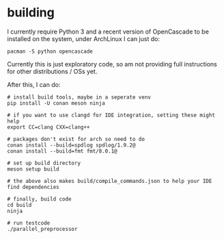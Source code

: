 # building

I currently require Python 3 and a recent version of OpenCascade to be
installed on the system, under ArchLinux I can just do:

```shell
pacman -S python opencascade
```

Currently this is just exploratory code, so am not providing full
instructions for other distributions / OSs yet.

After this, I can do:

```shell
# install build tools, maybe in a seperate venv
pip install -U conan meson ninja

# if you want to use clangd for IDE integration, setting these might help
export CC=clang CXX=clang++

# packages don't exist for arch so need to do
conan install --build=spdlog spdlog/1.9.2@
conan install --build=fmt fmt/8.0.1@

# set up build directory
meson setup build

# the above also makes build/compile_commands.json to help your IDE find dependencies

# finally, build code
cd build
ninja

# run testcode
./parallel_preprocessor
```
